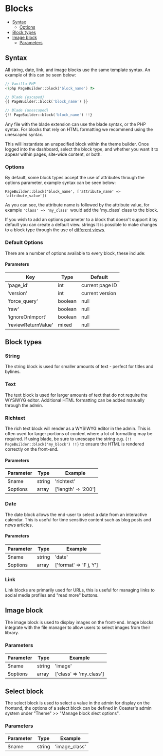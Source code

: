 # Blocks
- [Syntax](#syntax)
  - [Options](#options)
- [Block types](#block-types)
- [Image block](#image-block)
  - [Parameters](#parameters-2)

## Syntax

All string, date, link, and image blocks use the same template syntax. An example of this can be seen below:

```php
// Vanilla PHP
<?php PageBuilder::block('block_name') ?>

// Blade (escaped)
{{ PageBuilder::block('block_name') }}

// Blade (unescaped)
{!! PageBuilder::block('block_name') !!}
```

Any file with the blade extension can use the blade syntax, or the PHP syntax. For blocks that rely on HTML formatting we recommend using the unescaped syntax.

This will instantiate an unspecified block within the theme builder. Once logged into the dashboard, select the block type, and whether you want it to appear within pages, site-wide content, or both.

### Options

By default, some block types accept the use of attributes through the options parameter, example syntax can be seen below:

`PageBuilder::block('block_name', ['attribute_name' => 'attribute_value'])`

As you can see, the attribute name is followed by the attribute value, for example `'class' => 'my_class'` would add the 'my_class' class to the block.

If you wish to add an options parameter to a block that doesn't support it by default you can create a default view. strings
It is possible to make changes to a block type through the use of [different views](#).

### Default Options

There are a number of options available to every block, these include:

#### Parameters

| Key                 | Type          | Default             |
| ------------------- | ------------- | ------------------- |
| 'page_id'           | int           | current page ID     |
| 'version'           | int           | current version     |
| 'force_query'       | boolean       | null                |
| 'raw'               | boolean       | null                |
| 'ignoreOnImport'    | boolean       | null                |
| 'reviewReturnValue' | mixed         | null                |

## Block types

### String

The string block is used for smaller amounts of text - perfect for titles and bylines.

### Text

The text block is used for larger amounts of text that do not require the WYSIWYG editor. Additional HTML formatting can be added manually through the admin.

### Richtext

The rich text block will render as a WYSIWYG editor in the admin. This is often used for larger portions of content where a lot of formatting may be required. If using blade, be sure to unescape the string e.g. `{!! PageBuilder::block('my_block') !!}` to ensure the HTML is rendered correctly on the front-end.

#### Parameters

| Parameter | Type    | Example             |
| --------- | ------- | ------------------- |
| $name     | string  | 'richtext'          |
| $options  | array   | ['length' => '200'] |

### Date

The date block allows the end-user to select a date from an interactive calendar. This is useful for time sensitive content such as blog posts and news articles.

#### Parameters

| Parameter | Type    | Example                |
| --------- | ------- | ---------------------- |
| $name     | string  | 'date'                 |
| $options  | array   | ['format' => 'F j, Y'] |

### Link

Link blocks are primarily used for URLs, this is useful for managing links to social media profiles and "read more" buttons.

## Image block

The image block is used to display images on the front-end. Image blocks integrate with the file manager to allow users to select images from their library.

### Parameters

| Parameter | Type    | Example                 |
| --------- | ------- | ----------------------- |
| $name     | string  | 'image'                 |
| $options  | array   | ['class' => 'my_class'] |

## Select block

The select block is used to select a value in the admin for display on the frontend, the options of a select block can be defined in Coaster's admin system under "Theme" >> "Manage block slect options".

### Parameters

| Parameter | Type    | Example                 |
| --------- | ------- | ----------------------- |
| $name     | string  | 'image_class'           |
